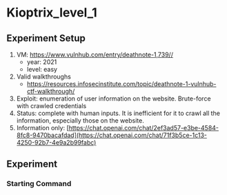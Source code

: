 # Kioptrix_level_1

## Experiment Setup
1. VM: https://www.vulnhub.com/entry/deathnote-1,739//
    - year: 2021
    - level: easy
2. Valid walkthroughs
    - https://resources.infosecinstitute.com/topic/deathnote-1-vulnhub-ctf-walkthrough/
3. Exploit: enumeration of user information on the website. Brute-force with crawled credentials
4. Status: complete with human inputs. It is inefficient for it to crawl all the information, especially those on the website.
5. Information only: [https://chat.openai.com/chat/2ef3ad57-e3be-4584-8fc8-9470bacafdad](https://chat.openai.com/chat/71f3b5ce-1c13-4250-92b7-4e9a2b99fabc)

## Experiment

### Starting Command
